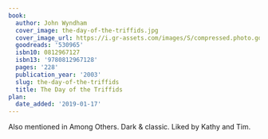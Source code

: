 ```yaml
---
book:
  author: John Wyndham
  cover_image: the-day-of-the-triffids.jpg
  cover_image_url: https://i.gr-assets.com/images/S/compressed.photo.goodreads.com/books/1320530145l/530965._SX98_.jpg
  goodreads: '530965'
  isbn10: 0812967127
  isbn13: '9780812967128'
  pages: '228'
  publication_year: '2003'
  slug: the-day-of-the-triffids
  title: The Day of the Triffids
plan:
  date_added: '2019-01-17'
---
```


Also mentioned in Among Others. Dark & classic. Liked by Kathy and Tim.
